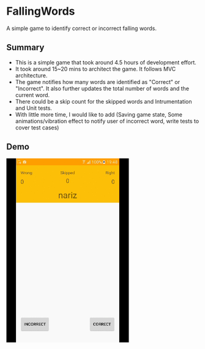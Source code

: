 # FallingWords
A simple game to identify correct or incorrect falling words.

Summary
-------

 * This is a simple game that took around 4.5 hours of development effort.
 * It took around 15~20 mins to architect the game. It follows MVC architecture.
 * The game notifies how many words are identified as "Correct" or "Incorrect". It also further updates the total number of words and the current word.
 * There could be a skip count for the skipped words and Intrumentation and Unit tests.
 * With little more time, I would like to add (Saving game state, Some animations/vibration effect to notify user of incorrect word, write tests to cover test cases)
 
 Demo
 -------

![Alt text](/assets/output.gif?raw=true "Demo")

